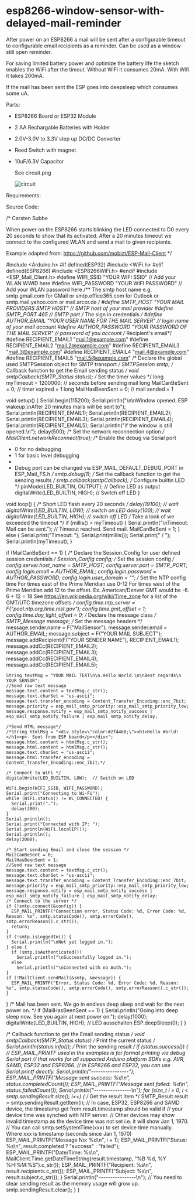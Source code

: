 # esp8266-window-sensor-with-delayed-mail-reminder
After power on an ESP8266 a mail will be sent after a configurable timeout to configurable email recipients as a reminder. Can be used as a window still open reminder.

For saving limited battery power and optimize the battery life the sketch enables the WiFi after the timout. Without WiFi it consumes 20mA. With Wifi it takes 200mA.

If the mail has been sent the ESP goes into deepsleep which consumes some uA.

Parts:

- ESP8266 Board or ESP32 Module
- 2 AA Rechargable Batteries with Holder
- 2.0V-3.0V to 3.3V step up DC/DC Converter
- Reed Switch with magnet
- 10uF/6.3V Capacitor

  See circuit.png

  ![circuit](https://github.com/casu/esp8266-window-sensor-with-delayed-mail-reminder/assets/11190081/0bbb3840-54c4-47fd-a88c-52b3cd6cca26)

Requirements:

Source Code:

/*
  Carsten Subbe

  When power on the ESP8266 starts blinking the LED connected to D0 every 20 seconds to show that its activated.
  After a 20 minutes timeout we connect to the configured WLAN and send a mail to  given recipients.

  Example adapted from: https://github.com/mobizt/ESP-Mail-Client
*/

#include <Arduino.h>
#if defined(ESP32)
#include <WiFi.h>
#elif defined(ESP8266)
#include <ESP8266WiFi.h>
#endif
#include <ESP_Mail_Client.h>
#define WIFI_SSID "YOUR WIFI SSID"                 // Add your WLAN WWID here
#define WIFI_PASSWORD "YOUR WIFI PASSWORD"         // Add your WLAN password here
/** The smtp host name e.g. smtp.gmail.com for GMail or smtp.office365.com for Outlook or smtp.mail.yahoo.com or mail.arcor.de */
#define SMTP_HOST "YOUR MAIL PROVIDERS SMTP HOST"  // SMTP host of your mail provider
#define SMTP_PORT 465                              // SMTP port
/* The sign in credentials */
#define AUTHOR_EMAIL "YOUR USER NAME FOR THE MAIL SERVER"     // login name of your mail account
#define AUTHOR_PASSWORD "YOUR PASSWORD OF THE MAIL SERVER"    // password of you account
/* Recipient's email*/
#define RECIPIENT_EMAIL1 "mail.1@example.com"
#define RECIPIENT_EMAIL2 "mail.2@example.com"
#define RECIPIENT_EMAIL3 "mail.3@example.com"
#define RECIPIENT_EMAIL4 "mail.4@example.com"
#define RECIPIENT_EMAIL5 "mail.5@example.com"
/* Declare the global used SMTPSession object for SMTP transport */
SMTPSession smtp;
/* Callback function to get the Email sending status */
void smtpCallback(SMTP_Status status);
/* Set the timer values */
long myTimeout = 1200000;           // seconds before sending mail
long MailCanBeSent = 0;             // timer expired = 1
long MailHasBeenSent = 0;           // mail sended = 1


void setup() {
  Serial.begin(115200);
  Serial.println("\n\nWindow opened. ESP wakeup.\nAfter 20 minutes mails will be sent to");
  Serial.println(RECIPIENT_EMAIL1);
  Serial.println(RECIPIENT_EMAIL2);
  Serial.println(RECIPIENT_EMAIL3);
  Serial.println(RECIPIENT_EMAIL4);
  Serial.println(RECIPIENT_EMAIL5);
  Serial.println("if the window is still opened.\n");
  delay(500);
  /*  Set the network reconnection option */
  MailClient.networkReconnect(true);
  /** Enable the debug via Serial port
   * 0 for no debugging
   * 1 for basic level debugging
   *
   * Debug port can be changed via ESP_MAIL_DEFAULT_DEBUG_PORT in ESP_Mail_FS.h
   */
  smtp.debug(1);
  /* Set the callback function to get the sending results */
  smtp.callback(smtpCallback);
  /* Configure builtin LED */
  pinMode(LED_BUILTIN, OUTPUT);     // Define LED as output
  digitalWrite(LED_BUILTIN, HIGH);  // Switch off LED
}


void loop() {
  /* Short LED flash every 20 seconds */
  delay(19100);                     // wait
  digitalWrite(LED_BUILTIN, LOW);   // switch on LED
  delay(100);                       // wait
  digitalWrite(LED_BUILTIN, HIGH);  // switch off LED
  /* Take a look of we exceeded the timeout */
  if (millis() > myTimeout) {
    Serial.println("\nTimeout: Mail can be sent.");  // Timeout reached. Send mail.
    MailCanBeSent = 1;
  } else {
    Serial.print("Timeout: ");
    Serial.print(millis());
    Serial.print(" / ");
    Serial.println(myTimeout);
  }

  if (MailCanBeSent == 1) {
    /* Declare the Session_Config for user defined session credentials */
    Session_Config config;
    /* Set the session config */
    config.server.host_name = SMTP_HOST;
    config.server.port = SMTP_PORT;
    config.login.email = AUTHOR_EMAIL;
    config.login.password = AUTHOR_PASSWORD;
    config.login.user_domain = "";
    /*
    Set the NTP config time
    For times east of the Prime Meridian use 0-12
    For times west of the Prime Meridian add 12 to the offset.
    Ex. American/Denver GMT would be -6. 6 + 12 = 18
    See https://en.wikipedia.org/wiki/Time_zone for a list of the GMT/UTC timezone offsets
    */
    config.time.ntp_server = F("pool.ntp.org,time.nist.gov");
    config.time.gmt_offset = 1;
    config.time.day_light_offset = 0;
    /* Declare the message class */
    SMTP_Message message;
    /* Set the message headers */
    message.sender.name = F("MailSensor");
    message.sender.email = AUTHOR_EMAIL;
    message.subject = F("YOUR MAIL SUBJECT");
    message.addRecipient(F("YOUR SENDER NAME"), RECIPIENT_EMAIL1);
    message.addCc(RECIPIENT_EMAIL2);
    message.addCc(RECIPIENT_EMAIL3);
    message.addCc(RECIPIENT_EMAIL4);
    message.addCc(RECIPIENT_EMAIL5);
        
    String textMsg = "YOUR MAIL TEXT\n\n.Hello World.\n\nBest regards\n  YOUR SENSOR";
    //Send raw text message
    message.text.content = textMsg.c_str();
    message.text.charSet = "us-ascii";
    message.text.transfer_encoding = Content_Transfer_Encoding::enc_7bit;
    message.priority = esp_mail_smtp_priority::esp_mail_smtp_priority_low;
    message.response.notify = esp_mail_smtp_notify_success | esp_mail_smtp_notify_failure | esp_mail_smtp_notify_delay;

    /*Send HTML message*/
    /*String htmlMsg = "<div style=\"color:#2f4468;\"><h1>Hello World!</h1><p>- Sent from ESP board</p></div>";
    message.html.content = htmlMsg.c_str();
    message.html.content = htmlMsg.c_str();
    message.text.charSet = "us-ascii";
    message.html.transfer_encoding = Content_Transfer_Encoding::enc_7bit;*/

    /* Connect to WiFi */
    digitalWrite(LED_BUILTIN, LOW);  // Switch on LED

    WiFi.begin(WIFI_SSID, WIFI_PASSWORD);
    Serial.print("Connecting to Wi-Fi");
    while (WiFi.status() != WL_CONNECTED) {
      Serial.print(".");
      delay(300);
    }
    Serial.println();
    Serial.print("Connected with IP: ");
    Serial.println(WiFi.localIP());
    Serial.println();
    delay(2000);

    /* Start sending Email and close the session */
    MailCanBeSent = 0;
    MailHasBeenSent = 1;
    //Send raw text message
    message.text.content = textMsg.c_str();
    message.text.charSet = "us-ascii";
    message.text.transfer_encoding = Content_Transfer_Encoding::enc_7bit;
    message.priority = esp_mail_smtp_priority::esp_mail_smtp_priority_low;
    message.response.notify = esp_mail_smtp_notify_success | esp_mail_smtp_notify_failure | esp_mail_smtp_notify_delay;
    /* Connect to the server */
    if (!smtp.connect(&config)) {
      ESP_MAIL_PRINTF("Connection error, Status Code: %d, Error Code: %d, Reason: %s", smtp.statusCode(), smtp.errorCode(), smtp.errorReason().c_str());
      return;
    }
    if (!smtp.isLoggedIn()) {
      Serial.println("\nNot yet logged in.");
    } else {
      if (smtp.isAuthenticated())
        Serial.println("\nSuccessfully logged in.");
      else
        Serial.println("\nConnected with no Auth.");
    }
    if (!MailClient.sendMail(&smtp, &message)) {
      ESP_MAIL_PRINTF("Error, Status Code: %d, Error Code: %d, Reason: %s", smtp.statusCode(), smtp.errorCode(), smtp.errorReason().c_str());
    }
  }
  /* Mail has been sent. We go in endless deep sleep and wait for the next power on. */
  if (MailHasBeenSent == 1) {
    Serial.println("Going into deep sleep now. See you again at next power on.");
    delay(1000);
    digitalWrite(LED_BUILTIN, HIGH);  // LED ausschalten
    ESP.deepSleep(0);
  }
}


/* Callback function to get the Email sending status */
void smtpCallback(SMTP_Status status)
  /* Print the current status */
  Serial.println(status.info());
  /* Print the sending result */
  if (status.success()) {
    // ESP_MAIL_PRINTF used in the examples is for format printing via debug Serial port
    // that works for all supported Arduino platform SDKs e.g. AVR, SAMD, ESP32 and ESP8266.
    // In ESP8266 and ESP32, you can use Serial.printf directly.
    Serial.println("----------------");
    ESP_MAIL_PRINTF("Message sent success: %d\n", status.completedCount());
    ESP_MAIL_PRINTF("Message sent failed: %d\n", status.failedCount());
    Serial.println("----------------\n");
    for (size_t i = 0; i < smtp.sendingResult.size(); i++) {
      /* Get the result item */
      SMTP_Result result = smtp.sendingResult.getItem(i);
      // In case, ESP32, ESP8266 and SAMD device, the timestamp get from result.timestamp should be valid if
      // your device time was synched with NTP server.
      // Other devices may show invalid timestamp as the device time was not set i.e. it will show Jan 1, 1970.
      // You can call smtp.setSystemTime(xxx) to set device time manually. Where xxx is timestamp (seconds since Jan 1, 1970)
      ESP_MAIL_PRINTF("Message No: %d\n", i + 1);
      ESP_MAIL_PRINTF("Status: %s\n", result.completed ? "success" : "failed");
      ESP_MAIL_PRINTF("Date/Time: %s\n", MailClient.Time.getDateTimeString(result.timestamp, "%B %d, %Y %H:%M:%S").c_str());
      ESP_MAIL_PRINTF("Recipient: %s\n", result.recipients.c_str());
      ESP_MAIL_PRINTF("Subject: %s\n", result.subject.c_str());
    }
    Serial.println("----------------\n");
    // You need to clear sending result as the memory usage will grow up.
    smtp.sendingResult.clear();
  }
}


